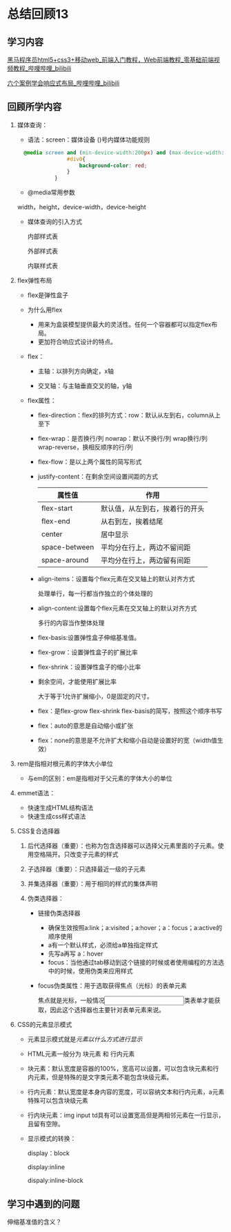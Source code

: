 # 总结回顾13

## 学习内容

[黑马程序员html5+css3+移动web_前端入门教程，Web前端教程_零基础前端视频教程_哔哩哔哩_bilibili](https://www.bilibili.com/video/BV1pE411q7FU?p=113)

[六个案例学会响应式布局_哔哩哔哩_bilibili](https://www.bilibili.com/video/BV1ov411k7sm?p=14)

## 回顾所学内容

1. 媒体查询：

   * 语法：screen：媒体设备 ()号内媒体功能规则

   ```css
   	 @media screen and (min-device-width:200px) and (max-device-width:300px){
                   #div0{
                       background-color: red;
                   }
               }
   ```

   * @media常用参数

   width，height，device-width，device-height

   * 媒体查询的引入方式

     内部样式表

     外部样式表

     内联样式表

2. flex弹性布局

   * flex是弹性盒子

   * 为什么用flex

     * 用来为盒装模型提供最大的灵活性。任何一个容器都可以指定flex布局。
     * 更加符合响应式设计的特点。

   * flex：

     * 主轴：以排列方向确定，x轴

     * 交叉轴：与主轴垂直交叉的轴，y轴

   * flex属性：

     * flex-direction：flex的排列方式：row：默认从左到右，column从上至下

     * flex-wrap：是否换行/列 nowrap：默认不换行/列 wrap换行/列  wrap-reverse，换相反顺序的行/列

     * flex-flow：是以上两个属性的简写形式

     * justify-content：在剩余空间设置间距的方式

       | 属性值        | 作用                           |
       | ------------- | ------------------------------ |
       | flex-start    | 默认值，从左到右，挨着行的开头 |
       | flex-end      | 从右到左，挨着结尾             |
       | center        | 居中显示                       |
       | space-between | 平均分在行上，两边不留间距     |
       | space-around  | 平均分在行上，两边留有间距     |

     * align-items：设置每个flex元素在交叉轴上的默认对齐方式

       处理单行，每一行都当作独立的个体处理的

     * align-content:设置每个flex元素在交叉轴上的默认对齐方式

       多行的内容当作整体处理

     * flex-basis:设置弹性盒子伸缩基准值。

     * flex-grow：设置弹性盒子的扩展比率

     * flex-shrink：设置弹性盒子的缩小比率

     * 剩余空间，才能使用扩展比率

       大于等于1允许扩展缩小，0是固定的尺寸。

     * flex：是flex-grow flex-shrink flex-basis的简写，按照这个顺序书写

     * flex：auto的意思是自动缩小或扩张

     * flex：none的意思是不允许扩大和缩小自动是设置好的宽（width值生效）

3. rem是指相对根元素的字体大小单位

   * 与em的区别：em是指相对于父元素的字体大小的单位

4. emmet语法：

   * 快速生成HTML结构语法
   * 快速生成css样式语法

5. CSS复合选择器

   1. 后代选择器（重要）：也称为包含选择器可以选择父元素里面的子元素。使用空格隔开。只改变子元素的样式

   2. 子选择器（重要）：只选择最近一级的子元素

   3. 并集选择器（重要）：用于相同的样式的集体声明

   4. 伪类选择器：

      * 链接伪类选择器

        * 确保生效按照a:link；a:visited；a:hover；a：focus；a:active的顺序使用
        * a有一个默认样式，必须给a单独指定样式
        * 先写a再写 a：hover
        * focus：当他通过tab移动到这个链接的时候或者使用编程的方法选中的时候，使用伪类来应用样式

      * focus伪类属性：用于选取获得焦点（光标）的表单元素

        焦点就是光标，一般情况<input>类表单才能获取，因此这个选择器也主要针对表单元素来说。

6. CSS的元素显示模式

   * 元素显示模式就是*元素以什么方式进行显示*

   * HTML元素一般分为 块元素 和 行内元素

   * 块元素：默认宽度是容器的100%，宽高可以设置，可以包含块元素和行内元素，但是特殊的是文字类元素不能包含块级元素。

   * 行内元素：默认宽度是本身内容的宽度，可以容纳文本和行内元素，a元素特殊可以包含块级元素

   * 行内块元素：img input td具有可以设置宽高但是两相邻元素在一行显示，且留有空隙。

   * 显示模式的转换：

     display：block

     display:inline

     dispaly:inline-block



## 学习中遇到的问题

伸缩基准值的含义？

 